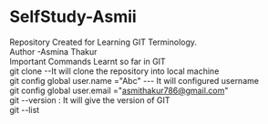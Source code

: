 # SelfStudy-Asmii
Repository Created for Learning GIT Terminology.
<br>
Author -Asmina Thakur
<br>
Important Commands Learnt so far in GIT 
<br>
git clone --It will clone the repository into local machine 
<br>
git config  global user.name ="Abc" --- It will configured username <br>
git config  global user.email ="asmithakur786@gmail.com"<br>
git --version : It will give the version of GIT <br>
git --list 
